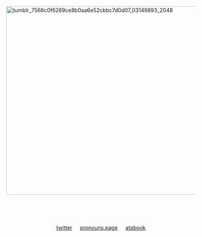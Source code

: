 <img width="1500" height="500" alt="tumblr_7566c0f6269ce8b0aa6e52cbbc7d0d07_03149893_2048" src="https://github.com/user-attachments/assets/df76c197-c37d-4113-873a-1463a10f2d40" />

<p align="center">⠀⠀
<p align="center">
<p align="center">
 
　<p align="center">[twitter](https://x.com/catfriin)   [pronouns.page](https://en.pronouns.page/@catfrin)   [atabook](https://angelcrush.atabook.org)
